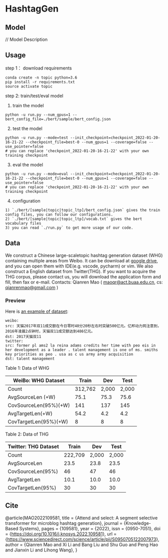 # HashtagGen


## Model

// Model Description

[comment]: <> (### The code will be released soon.)


## Usage

step 1： download requirements

```
conda create -n topic python=3.6
pip install -r requirements.txt
source activate topic
```

step 2: train/test/eval model

1. train the model
```
python -u run.py --num_gpus=1 --bert_config_file=./bert/sample/bert_config.json
```
2. test the model
```
python -u run.py --mode=test --init_checkpoint=checkpoint_2022-01-20-16-21-22 --checkpoint_file=best-0 --num_gpus=1 --coverage=false --use_pointer=false
# you can replace 'checkpoint_2022-01-20-16-21-22' with your own training checkpoint
```
3. eval the model
```
python -u run.py --mode=eval --init_checkpoint=checkpoint_2022-01-20-16-21-22 --checkpoint_file=best-0 --num_gpus=1 --coverage=false --use_pointer=false
# you can replace 'checkpoint_2022-01-20-16-21-22' with your own training checkpoint
```
4. configuration
```
1) `./bert/[sample|topic|topic_ltp]/bert_config.json` gives the train config files, you can follow our configurations.
2) `./bert/[sample|topic|topic_ltp]/vocab.txt` gives the bert vocabulary files
3) you can read `./run.py` to get more usage of our code.
```


## Data

We construct a Chinese large-scaletopic hashtag generation dataset (WHG) containing multiple areas from Weibo. It can be download at [google drive](https://drive.google.com/open?id=1vcJcVXKbVZ0z2acLjH3-e-qCLvFGpies), and you can open them with IDE(e.g. vscode, pycharm) or vim. We also construct a English dataset from Twitter(THG). If you want to acquire the THG corpus, please contact us, you will download the application form
and fill, then fax or e-mail. Contacts: Qianren Mao ( maoqr@act.buaa.edu.cn, cs: qianrenmao@gmail.com )


### Preview

Here is [an example of dataset](data):
```
weibo:
src: 天猫2017年双11成交额在今日零时40分20秒左右时突破500亿元。亿邦动力网注意到，2016年凌晨2点钟时，天猫双11成交额达到486亿元。
dst: 2017天猫双11
twitter:
src: former pl ams2 la reina adams credits her time with peo eis in her development as a leader . talent management is one of ms. smiths key priorities as peo . usa as c us army army acquisition
dst: talent management
```


Table 1: Data of WHG

WeiBo: WHG Dataset|Train|Dev|Test
-------|-----|---|----
Count |312,762| 2,000| 2,000
AvgSourceLen (+W) |75.1| 75.3 |75.6
CovSourceLen(95%)(+W) |141| 137 |145
AvgTargetLen(+W) |54.2 |4.2| 4.2
CovTargetLen(95%)(+W) |8 |8 |8

Table 2: Data of THG

Twitter: THG Dataset|Train|Dev|Test
-------|-----|---|----
Count |222,709| 2,000 | 2,000
AvgSourceLen  |23.5 |23.8 |23.5
CovSourceLen(95%)| 46 |47 |46
AvgTargetLen|10.1| 10.0 |10.0
CovTargetLen(95%)| 30 |30| 30


## Cite
@article{MAO2022109581,
title = {Attend and select: A segment selective transformer for microblog hashtag generation},
journal = {Knowledge-Based Systems},
pages = {109581},
year = {2022},
issn = {0950-7051},
doi = {https://doi.org/10.1016/j.knosys.2022.109581},
url = {https://www.sciencedirect.com/science/article/pii/S0950705122007973},
author = {Qianren Mao and Xi Li and Bang Liu and Shu Guo and Peng Hao and Jianxin Li and Lihong Wang},
}
